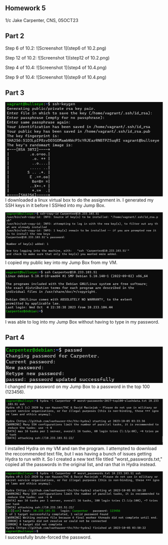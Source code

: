 ## Homework 5
1/c Jake Carpenter, CNS, 05OCT23


## Part 2

Step 6 of 10.2:
![Screenshot 1](step6 of 10.2.png)


Step 12 of 10.2:
![Screenshot 1](step12 of 10.2.png)


Step 4 of 10.4:
![Screenshot 1](step4 of 10.4.png)


Step 9 of 10.4:
![Screenshot 1](step9 of 10.4.png)


## Part 3

![Screenshot 1](part3_1.png)
I downloaded a linux virtual box to do the assignment in. I generated my SSH keys in it before I SSHed into my Jump Box.

![Screenshot 1](part3_2.png)
I copied my public key into my Jump Box from my VM.

![Screenshot 1](part3_3.png)
I was able to log into my Jump Box without having to type in my password.


## Part 4

![Screenshot 1](part4_1.png)
I changed my password on my Jump Box to a password in the top 100 (123456).

![Screenshot 1](part4_2.png)
I installed Hydra on my VM and ran the program. I attempted to download the reccommended text file, but I was having a bunch of issues getting Hydra to run with it. So I created a new text file titled "worst_passwords.txt," copied all the passwords in the original list, and ran that in Hydra instead.

![Screenshot 1](part4_3.png)
I successfully brute-forced the password.
